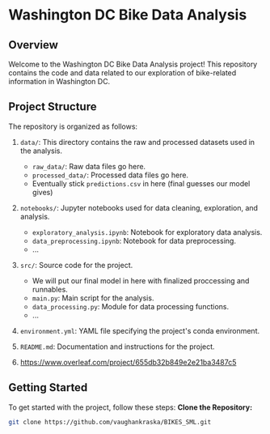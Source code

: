 # Washington DC Bike Data Analysis

## Overview
Welcome to the Washington DC Bike Data Analysis project! This repository contains the code and data related to our exploration of bike-related information in Washington DC.

## Project Structure
The repository is organized as follows:

1. `data/`: This directory contains the raw and processed datasets used in the analysis.
    - `raw_data/`: Raw data files go here.
    - `processed_data/`: Processed data files go here.
    - Eventually stick `predictions.csv` in here (final guesses our model gives)

2. `notebooks/`: Jupyter notebooks used for data cleaning, exploration, and analysis.
    - `exploratory_analysis.ipynb`: Notebook for exploratory data analysis.
    - `data_preprocessing.ipynb`: Notebook for data preprocessing.
    - ...

3. `src/`: Source code for the project.
    - We will put our final model in here with finalized proccessing and runnables.
    - `main.py`: Main script for the analysis.
    - `data_processing.py`: Module for data processing functions.
    - ...

4. `environment.yml`: YAML file specifying the project's conda environment.
5. `README.md`: Documentation and instructions for the project.
6. https://www.overleaf.com/project/655db32b849e2e21ba3487c5

## Getting Started
To get started with the project, follow these steps:
**Clone the Repository:**
   ```bash
   git clone https://github.com/vaughankraska/BIKES_SML.git

